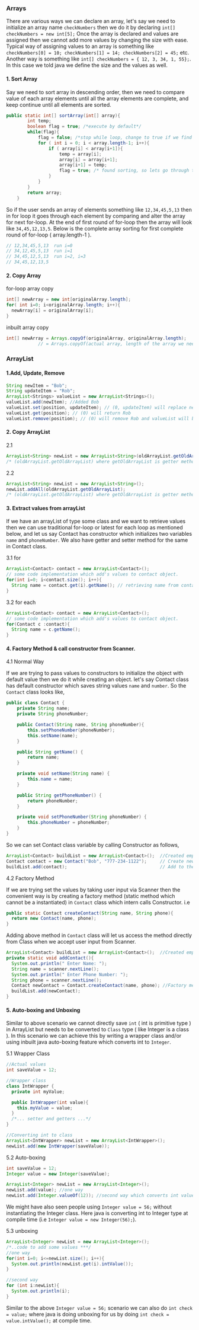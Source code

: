 ### Arrays

There are various ways we can declare an array, let's say we need to initialize an array name `checkNumbers` then we do it by declaring `int[] checkNumbers = new int[5];` Once the array is declared and values are assigned then we cannot add more values by changing the size with ease. Typical way of assigning values to an array is something like `checkNumbers[0] = 10; checkNumbers[1] = 14; checkNumbers[2] = 45;` etc. Another way is something like `int[] checkNumbers = { 12, 3, 34, 1, 55};`. In this case we told java we define the size and the values as well.

#### 1. Sort Array

Say we need to sort array in descending order, then we need to compare value of each array elements until all the array elements are complete, and keep continue until all elements are sorted.
```java
public static int[] sortArray(int[] array){
        int temp;
        boolean flag = true; /*execute by default*/
        while(flag){
            flag = false; /*stop while loop, change to true if we find sorting*/
            for ( int i = 0; i < array.length-1; i++){
                if ( array[i] < array[i+1]){
                    temp = array[i];
                    array[i] = array[i+1];
                    array[i+1] = temp;
                    flag = true; /* found sorting, so lets go through the array elements once for-loop ends */
                }
            }
        }
        return array;
    }
```
So if the user sends an array of elements something like `12,34,45,5,13` then in for loop it goes through each element by comparing and alter the array for next for-loop. At the end of first round of for-loop then the array will look like `34,45,12,13,5`. Below is the complete array sorting for first complete round of for-loop ( array.length-1 ).
```java
// 12,34,45,5,13  run i=0
// 34,12,45,5,13  run i=1
// 34,45,12,5,13  run i=2, i=3
// 34,45,12,13,5
```

#### 2. Copy Array

for-loop array copy
```java
int[] newArray = new int[originalArray.length];
for( int i=0; i<originalArray.length; i++){
  newArray[i] = originalArray[i];
}
```
inbuilt array copy
```java
int[] newArray = Arrays.copyOf(originalArray, originalArray.length);
            // = Arrays.copyOf(actual array, length of the array we need );
```

### ArrayList

#### 1.Add, Update, Remove
```java
String newItem = "Bob";
String updateItem = "Rob";
ArrayList<Strings> valueList = new ArrayList<Strings>();
valueList.add(newItem); //Added Bob
valueList.set(position, updateItem); // (0, updateItem) will replace newItem
valueList.get(position); // (0) will return Rob
valueList.remove(position); // (0) will remove Rob and valueList will be empty.
```

#### 2. Copy ArrayList

2.1

```java
ArrayList<String> newList = new ArrayList<String>(oldArrayList.getOldArrayList);
/* (oldArrayList.getOldArrayList) where getOldArrayList is getter method on oldArrayList */
```
2.2

```java
ArrayList<String> newList = new ArrayList<String>();
newList.addAll(oldArrayList.getOldArrayList);
/* (oldArrayList.getOldArrayList) where getOldArrayList is getter method on oldArrayList */
```

#### 3. Extract values from arrayList

If we have an arrayList of type some class and we want to retrieve values then we can use traditional for-loop or latest for each loop as mentioned below, and let us say Contact has constructor which initializes two variables `name` and `phoneNumber`. We also have getter and setter method for the same in Contact class.

3.1 for   

```java
ArrayList<Contact> contact = new ArrayList<Contact>();
// some code implementation which add's values to contact object.
for(int i=0; i<contact.size(); i++){
  String name = contact.get(i).getName(); // retrieving name from contact object by traversing through elements.
}
```

3.2 for each

```java
ArrayList<Contact> contact = new ArrayList<Contact>();
// some code implementation which add's values to contact object.
for(Contact c :contact){
  String name = c.getName();
}
```

#### 4. Factory Method & call constructor from Scanner.

4.1 Normal Way    

If we are trying to pass values to constructors to initialize the object with default value then we do it while creating an object. let's say Contact class has default constructor which saves string values `name` and `number`. So the `Contact` class looks like,
```java
public class Contact {
    private String name;
    private String phoneNumber;

    public Contact(String name, String phoneNumber){
        this.setPhoneNumber(phoneNumber);
        this.setName(name);
    }

    public String getName() {
        return name;
    }

    private void setName(String name) {
        this.name = name;
    }

    public String getPhoneNumber() {
        return phoneNumber;
    }

    private void setPhoneNumber(String phoneNumber) {
        this.phoneNumber = phoneNumber;
    }
}
```
So we can set Contact class variable by calling Constructor as follows,
```java
ArrayList<Contact> buildList = new ArrayList<Contact>();  //Created empty list of type Contact.
Contact contact = new Contact("Bob", "777-234-1122");     // Create new contact object with it's required property.
buildList.add(contact);                                   // Add to the empty list.
```

4.2 Factory Method

If we are trying set the values by taking user input via Scanner then the convenient way is by creating a factory method (static method which cannot be a instantiated) in `Contact` class which intern calls Constructor. i.e
```java
public static Contact createContact(String name, String phone){
  return new Contact(name, phone);
}
```
Adding above method in `Contact` class will let us access the method directly from Class when we accept user input from Scanner.
```java
ArrayList<Contact> buildList = new ArrayList<Contact>();  //Created empty list of type Contact.
private static void addContact(){
  System.out.println(" Enter Name: ");
  String name = scanner.nextLine();
  System.out.println(" Enter Phone Number: ");
  String phone = scanner.nextLine();
  Contact newContact = Contact.createContact(name, phone); //Factory method because createContact is static and we are not creating new class instance.
  buildList.add(newContact);
}
```

#### 5. Auto-boxing and Unboxing

Similar to above scenario we cannot directly save `int` ( int is primitive type ) in ArrayList but needs to be converted to `Class` type ( like Integer is a class ). In this scenario we can achieve this by writing a wrapper class and/or using inbuilt java auto-boxing feature which converts int to `Integer`.

5.1 Wrapper Class
```java
//Actual values
int saveValue = 12;

//Wrapper class
class IntWrapper {
  private int myValue;

  public IntWrapper(int value){
    this.myValue = value;
  }
  /*... setter and getters ...*/
}

//Converting int to class
ArrayList<IntWrapper> newList = new ArrayList<IntWrapper>();
newList.add(new IntWrapper(saveValue));
```

5.2 Auto-boxing
```java
int saveValue = 12;
Integer value = new Integer(saveValue);

ArrayList<Integer> newList = new ArrayList<Integer>();
newList.add(value); //one way
newList.add(Integer.valueOf(12)); //second way which converts int value to integer class
```
We might have also seen people using `Integer value = 56;` without instantiating the Integer class. Here java is converting int to Integer type at compile time (i.e `Integer value = new Integer(56);`).

5.3 unboxing
```java
ArrayList<Integer> newList = new ArrayList<Integer>();
/*..code to add some values ***/
//one way
for(int i=0; i<=newList.size(); i++){
  System.out.println(newList.get(i).intValue());
}

//second way
for (int i:newList){
  System.out.println(i);
}
```
Similar to the above `Integer value = 56;` scenario we can also do `int check = value;` where java is doing unboxing for us by doing `int check = value.intValue();` at compile time.

